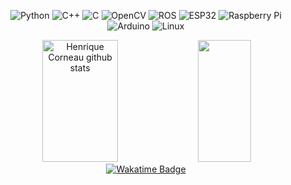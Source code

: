 
<p align="center">
  <img src="https://img.shields.io/badge/python-3670A0?style=for-the-badge&logo=python&logoColor=ffdd54" alt="Python" />
  <img src="https://img.shields.io/badge/c++-%2300599C.svg?style=for-the-badge&logo=c%2B%2B&logoColor=white" alt="C++" />
  <img src="https://img.shields.io/badge/C-%2300599C.svg?style=for-the-badge&logo=c&logoColor=white" alt="C" />
  <img src="https://img.shields.io/badge/opencv-%23white.svg?style=for-the-badge&logo=opencv&logoColor=white" alt="OpenCV" />
  <img src="https://img.shields.io/badge/ROS-%230A0A0A.svg?style=for-the-badge&logo=ros&logoColor=white" alt="ROS" />
  <img src="https://img.shields.io/badge/ESP32-%230C2040.svg?style=for-the-badge&logo=espressif&logoColor=white" alt="ESP32" />
  <img src="https://img.shields.io/badge/Raspberry%20Pi-%23A22846.svg?style=for-the-badge&logo=raspberry-pi&logoColor=white" alt="Raspberry Pi" />
  <img src="https://img.shields.io/badge/Arduino-%23A6D157.svg?style=for-the-badge&logo=arduino&logoColor=white" alt="Arduino" />
  <img src="https://img.shields.io/badge/Linux-%2300A4A5.svg?style=for-the-badge&logo=linux&logoColor=white" alt="Linux" />
</p>

<div align="center">  
  <img width="49%" height="195px" src="https://github-readme-stats.vercel.app/api?username=henriqueguanais&show_icons=true&count_private=true&hide_border=true&title_color=00bfbf&icon_color=00bfbf&text_color=c9d1d9&bg_color=0d1117" alt="Henrique Corneau github stats" /> 
  <img width="41%" height="195px" src="https://github-readme-stats.vercel.app/api/top-langs/?username=henriqueguanais&layout=compact&hide_border=true&title_color=00bfbf&text_color=00bfbf&bg_color=0d1117" />
</div>

<div align="center">
  <a href="https://wakatime.com/@7b2eeb46-102b-4add-8ea1-b88b7e2e2381">
    <img src="https://wakatime.com/badge/user/7b2eeb46-102b-4add-8ea1-b88b7e2e2381.svg?style=for-the-badge" alt="Wakatime Badge">
  </a>
</div>


